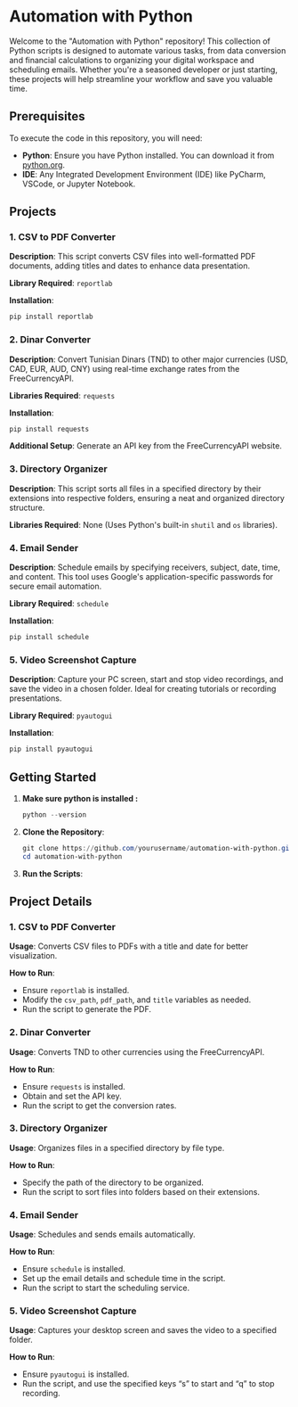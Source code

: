 # Automation with Python

Welcome to the "Automation with Python" repository! This collection of Python scripts is designed to automate various tasks, from data conversion and financial calculations to organizing your digital workspace and scheduling emails. Whether you're a seasoned developer or just starting, these projects will help streamline your workflow and save you valuable time.

## Prerequisites

To execute the code in this repository, you will need:

- **Python**: Ensure you have Python installed. You can download it from [python.org](https://www.python.org/downloads/).
- **IDE**: Any Integrated Development Environment (IDE) like PyCharm, VSCode, or Jupyter Notebook.

## Projects

### 1. CSV to PDF Converter

**Description**: This script converts CSV files into well-formatted PDF documents, adding titles and dates to enhance data presentation.

**Library Required**: `reportlab`

**Installation**:

```powershell
pip install reportlab
```

### 2. Dinar Converter

**Description**: Convert Tunisian Dinars (TND) to other major currencies (USD, CAD, EUR, AUD, CNY) using real-time exchange rates from the FreeCurrencyAPI.

**Libraries Required**: `requests`

**Installation**:

```powershell
pip install requests
```

**Additional Setup**: Generate an API key from the FreeCurrencyAPI website.

### 3. Directory Organizer

**Description**: This script sorts all files in a specified directory by their extensions into respective folders, ensuring a neat and organized directory structure.

**Libraries Required**: None (Uses Python's built-in `shutil` and `os` libraries).

### 4. Email Sender

**Description**: Schedule emails by specifying receivers, subject, date, time, and content. This tool uses Google's application-specific passwords for secure email automation.

**Library Required**: `schedule`

**Installation**:

```powershell
pip install schedule
```

### 5. Video Screenshot Capture

**Description**: Capture your PC screen, start and stop video recordings, and save the video in a chosen folder. Ideal for creating tutorials or recording presentations.

**Library Required**: `pyautogui`

**Installation**:

```powershell
pip install pyautogui
```

## Getting Started

1. **Make sure python is installed :**
    
    ```powershell
    python --version
    ```
    
2. **Clone the Repository**:
    
    ```powershell
    git clone https://github.com/yourusername/automation-with-python.git
    cd automation-with-python
    ```
    
3. **Run the Scripts**:

## Project Details

### 1. CSV to PDF Converter

**Usage**: Converts CSV files to PDFs with a title and date for better visualization.

**How to Run**:

- Ensure `reportlab` is installed.
- Modify the `csv_path`, `pdf_path`, and `title` variables as needed.
- Run the script to generate the PDF.

### 2. Dinar Converter

**Usage**: Converts TND to other currencies using the FreeCurrencyAPI.

**How to Run**:

- Ensure `requests` is installed.
- Obtain and set the API key.
- Run the script to get the conversion rates.

### 3. Directory Organizer

**Usage**: Organizes files in a specified directory by file type.

**How to Run**:

- Specify the path of the directory to be organized.
- Run the script to sort files into folders based on their extensions.

### 4. Email Sender

**Usage**: Schedules and sends emails automatically.

**How to Run**:

- Ensure `schedule` is installed.
- Set up the email details and schedule time in the script.
- Run the script to start the scheduling service.

### 5. Video Screenshot Capture

**Usage**: Captures your desktop screen and saves the video to a specified folder.

**How to Run**:

- Ensure `pyautogui` is installed.
- Run the script, and use the specified keys “s” to start and “q” to stop recording.
